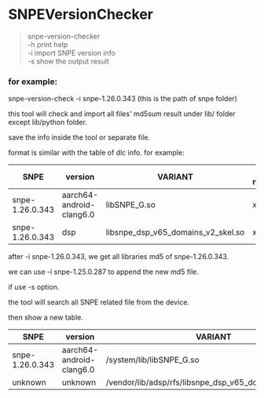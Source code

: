 # SNPEVersionChecker

> snpe-version-checker  
>    -h print help  
>    -i import SNPE version info  
>    -s show the output result  

 

### for example:

snpe-version-check -i snpe-1.26.0.343 (this is the path of snpe folder)

this tool will check and import all files' md5sum result under lib/ folder except lib/python folder.

save the info inside the tool or separate file.

format is similar  with the table of dlc info. for example:

 
|SNPE |version|	VARIANT	|file name	|md5sum|  
| ------ | ------ | ------ | ------ | ---|
|snpe-1.26.0.343	|aarch64-android-clang6.0|	libSNPE_G.so	|xxxx|
snpe-1.26.0.343	|dsp|	libsnpe_dsp_v65_domains_v2_skel.so|	xxxx
 

after -i snpe-1.26.0.343, we get all libraries md5 of snpe-1.26.0.343.

we can use -i snpe-1.25.0.287 to append the new md5 file.

 

if use -s option.

the tool will search all SNPE related file from the device.

then show a new table.

SNPE |version|	VARIANT|	path	|md5sum
--|--|--|--|--
snpe-1.26.0.343|	aarch64-android-clang6.0	|/system/lib/libSNPE_G.so	|xxxx
unknown|	unknown	|/vendor/lib/adsp/rfs/libsnpe_dsp_v65_domains_v2_skel.so|	xxxx
